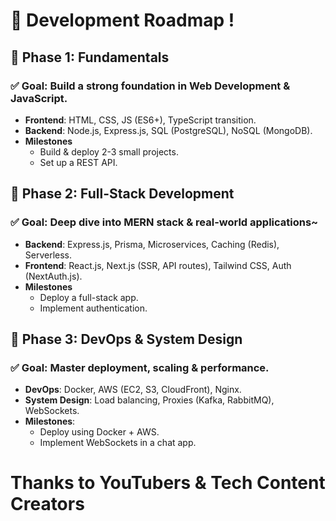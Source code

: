 # 🚀 Development Roadmap !
    
## 🔹 Phase 1: Fundamentals 
### ✅ Goal: Build a strong foundation in Web Development & JavaScript.
- **Frontend**: HTML, CSS, JS (ES6+), TypeScript transition.
- **Backend**: Node.js, Express.js, SQL (PostgreSQL), NoSQL (MongoDB).
- **Milestones**
  - Build & deploy 2-3 small projects. 
  - Set up a REST API. 

## 🔹 Phase 2: Full-Stack Development
### ✅ Goal: Deep dive into MERN stack & real-world applications~
- **Backend**: Express.js, Prisma, Microservices, Caching (Redis), Serverless.
- **Frontend**: React.js, Next.js (SSR, API routes), Tailwind CSS, Auth (NextAuth.js).
- **Milestones**  
  - Deploy a full-stack app.
  - Implement authentication. 

## 🔹 Phase 3: DevOps & System Design
### ✅ Goal: Master deployment, scaling & performance.
- **DevOps**: Docker, AWS (EC2, S3, CloudFront), Nginx.
- **System Design**: Load balancing, Proxies (Kafka, RabbitMQ), WebSockets.
- **Milestones**:
  - Deploy using Docker + AWS.
  - Implement WebSockets in a chat app. 

# Thanks to YouTubers & Tech Content Creators
